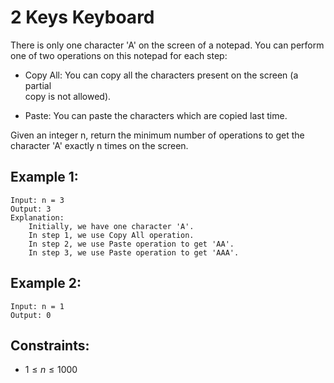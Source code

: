 # 2 Keys Keyboard

There is only one character 'A' on the screen of a notepad. You can perform  
one of two operations on this notepad for each step:

* Copy All: You can copy all the characters present on the screen (a partial  
    copy is not allowed).

* Paste: You can paste the characters which are copied last time.

Given an integer n, return the minimum number of operations to get the  
character 'A' exactly n times on the screen.

 

## Example 1:

    Input: n = 3
    Output: 3
    Explanation: 
        Initially, we have one character 'A'.
        In step 1, we use Copy All operation.
        In step 2, we use Paste operation to get 'AA'.
        In step 3, we use Paste operation to get 'AAA'.

## Example 2:

    Input: n = 1
    Output: 0
    
    
    
## Constraints:

* $1 \le n \le 1000$

